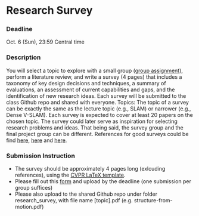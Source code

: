 # Research Survey

### Deadline
Oct. 6 (Sun), 23:59 Central time

### Description
You will select a topic to explore with a small group ([group assignment](https://docs.google.com/spreadsheets/d/13k0lSy2hW_7RG9Mm4kHxvpYBVJUcWZOPA4CGiIt7KIk/edit?gid=1544578260#gid=1544578260)), perform a literature review, and write a survey (4 pages) that includes a taxonomy of key design decisions and techniques, a summary of evaluations, an assessment of current capabilities and gaps, and the identification of new research ideas. Each survey will be submitted to the class Github repo and shared with everyone. Topics: The topic of a survey can be exactly the same as the lecture topic (e.g., SLAM) or narrower (e.g., Dense V-SLAM). Each survey is expected to cover at least 20 papers on the chosen topic. The survey could later serve as inspiration for selecting research problems and ideas. That being said, the survey group and the final project group can be different. References for good surveys could be find [here](https://www.cs.cornell.edu/courses/cs664/2001fa/Handouts/ScharsteinWSMBV.pdf), [here](https://razayunus.github.io/non-rigid-star) and [here](https://arxiv.org/abs/2306.16927).

### Submission Instruction
- The survey should be approximately 4 pages long (exlcuding references), using the [CVPR LaTeX template](https://github.com/cvpr-org/author-kit/releases).
- Please fill out this [form](https://forms.gle/Wq8GNpJWYiEbp7RE8) and upload by the deadline (one submission per group suffices)
- Please also upload to the shared Github repo under folder research_survey, with file name [topic].pdf (e.g. structure-from-motion.pdf)
